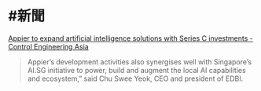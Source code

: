# #新聞

[Appier to expand artificial intelligence solutions with Series C investments - Control Engineering Asia](https://www.ceasiamag.com/2017/09/appier-artificial-intelligence-investments/)

> Appier’s development activities also synergises well with Singapore’s AI.SG initiative to power, build and augment the local AI capabilities and ecosystem,” said Chu Swee Yeok, CEO and president of EDBI.